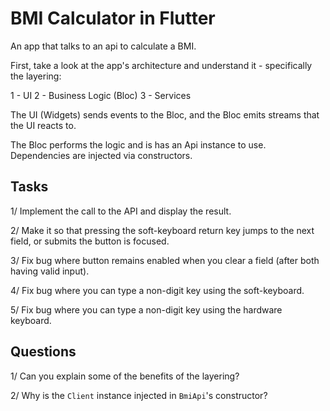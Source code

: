 # BMI Calculator in Flutter

An app that talks to an api to calculate a BMI.

First, take a look at the app's architecture and understand it - specifically the layering:

1 - UI
2 - Business Logic (Bloc)
3 - Services 

The UI (Widgets) sends events to the Bloc, and the Bloc emits streams that the UI reacts to. 

The Bloc performs the logic and is has an Api instance to use. Dependencies are injected via constructors.  

## Tasks

1/ Implement the call to the API and display the result.

2/ Make it so that pressing the soft-keyboard return key jumps to the next field, or submits the button is focused.

3/ Fix bug where button remains enabled when you clear a field (after both having valid input).

4/ Fix bug where you can type a non-digit key using the soft-keyboard.

5/ Fix bug where you can type a non-digit key using the hardware keyboard.  

## Questions

1/ Can you explain some of the benefits of the layering?

2/ Why is the `Client` instance injected in `BmiApi`'s constructor?